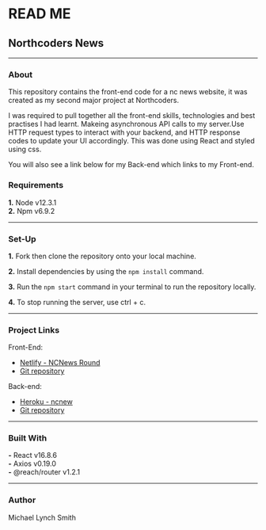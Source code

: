 
# **READ ME**

## **Northcoders News**

---

### **About**

This repository contains the front-end code for a nc news website, it was created as my second major project at Northcoders.

I was required to pull together all the front-end skills, technologies and best practises I had learnt.
Makeing asynchronous API calls to my server.Use HTTP request types to interact with your backend, and HTTP response codes to update your UI accordingly. This was done using React and styled using css. 

You will also see a link below for my Back-end which links to my Front-end.

### **Requirements**

**1.** Node v12.3.1<br/>
**2.** Npm v6.9.2<br/>

---

### **Set-Up**

**1.** Fork then clone the repository onto your local machine.

**2.** Install dependencies by using the `npm install` command.

**3.** Run the `npm start` command in your terminal to run the repository locally.

**4.** To stop running the server, use ctrl + c.

---

### **Project Links**

Front-End:

- [Netlify - NCNews Round](https://ncnewsfend-michaells.netlify.com/)
- [Git repository](https://github.com/katebry/northcoders_news_fe)

Back-end:

- [Heroku - ncnew ](https://ncnews-round.herokuapp.com/api)
- [Git repository]()

---

### **Built With**

**-** React v16.8.6<br/>
**-** Axios v0.19.0<br/>
**-** @reach/router v1.2.1<br/>

---

### **Author**

Michael Lynch Smith
